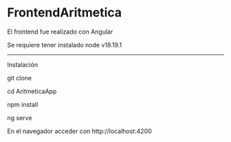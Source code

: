 # FrontendAritmetica
 
 El frontend fue realizado con Angular
 
 Se requiere tener instalado node v18.19.1
 
 ---------------
 
 Instalación
 
 git clone
 
 cd AritmeticaApp
 
 npm install
 
 ng serve
 
 En el navegador acceder con http://localhost:4200
